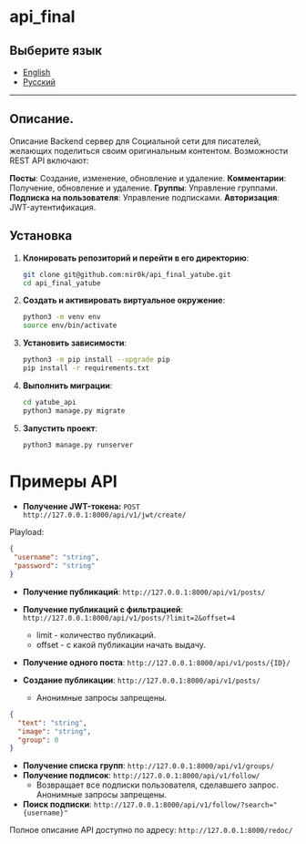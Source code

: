 # api_final

## Выберите язык

- [English](README.md)
- [Русский](README.ru.md)

---

## Описание. 

Описание
Backend сервер для Социальной сети для писателей, желающих поделиться своим оригинальным контентом. Возможности REST API включают:

**Посты**: Создание, изменение, обновление и удаление.
**Комментарии**: Получение, обновление и удаление.
**Группы**: Управление группами.
**Подписка на пользователя**: Управление подписками.
**Авторизация**: JWT-аутентификация.


## Установка

1. **Клонировать репозиторий и перейти в его директорию**:
    ```sh
    git clone git@github.com:nir0k/api_final_yatube.git 
    cd api_final_yatube
    ```
2. **Создать и активировать виртуальное окружение**:
    ```sh
    python3 -m venv env
    source env/bin/activate
    ```
3. **Установить зависимости**:
    ```sh
    python3 -m pip install --upgrade pip
    pip install -r requirements.txt
    ```
4. **Выполнить миграции**:
    ```sh
    cd yatube_api
    python3 manage.py migrate
    ```

6. **Запустить проект**:
    ```sh
    python3 manage.py runserver
    ```


# Примеры API
- **Получение JWT-токена:** `POST http://127.0.0.1:8000/api/v1/jwt/create/`

Playload:
```json
{
 "username": "string",
 "password": "string"
}
```
- **Получение публикаций**: `http://127.0.0.1:8000/api/v1/posts/`
- **Получение публикаций с фильтрацией**: `http://127.0.0.1:8000/api/v1/posts/?limit=2&offset=4`
    - limit - количество публикаций.
    - offset - с какой публикации начать выдачу.
- **Получение одного поста**: `http://127.0.0.1:8000/api/v1/posts/{ID}/`
- **Создание публикации**: `http://127.0.0.1:8000/api/v1/posts/`
    
    - Анонимные запросы запрещены.
```json
{
  "text": "string",
  "image": "string",
  "group": 0
}
```
- **Получение списка групп**: `http://127.0.0.1:8000/api/v1/groups/`
- **Получение подписок**: `http://127.0.0.1:8000/api/v1/follow/`
    - Возвращает все подписки пользователя, сделавшего запрос. Анонимные запросы запрещены.
- **Поиск подписки**: `http://127.0.0.1:8000/api/v1/follow/?search="{username}"`

Полное описание API доступно по адресу: `http://127.0.0.1:8000/redoc/`
